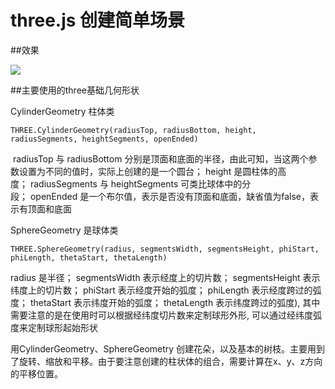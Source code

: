 # three.js 创建简单场景


##效果

![](https://img-blog.csdn.net/20180119142734733?watermark/2/text/aHR0cDovL2Jsb2cuY3Nkbi5uZXQvY2NfZnlz/font/5a6L5L2T/fontsize/400/fill/I0JBQkFCMA==/dissolve/70/gravity/SouthEast)


##主要使用的three基础几何形状

CylinderGeometry 柱体类

```
THREE.CylinderGeometry(radiusTop, radiusBottom, height, radiusSegments, heightSegments, openEnded)

```
 radiusTop 与 radiusBottom 分别是顶面和底面的半径，由此可知，当这两个参数设置为不同的值时，实际上创建的是一个圆台； height 是圆柱体的高度； radiusSegments 与 heightSegments 可类比球体中的分段； openEnded 是一个布尔值，表示是否没有顶面和底面，缺省值为false，表示有顶面和底面



SphereGeometry 是球体类

```
THREE.SphereGeometry(radius, segmentsWidth, segmentsHeight, phiStart, phiLength, thetaStart, thetaLength)

```
radius 是半径； segmentsWidth 表示经度上的切片数； segmentsHeight 表示纬度上的切片数； phiStart 表示经度开始的弧度； phiLength 表示经度跨过的弧度； thetaStart 表示纬度开始的弧度； thetaLength 表示纬度跨过的弧度), 其中需要注意的是在使用时可以根据经纬度切片数来定制球形外形, 可以通过经纬度弧度来定制球形起始形状



 用CylinderGeometry、SphereGeometry 创建花朵，以及基本的树枝。主要用到了旋转、缩放和平移。由于要注意创建的柱状体的组合，需要计算在x、y、z方向的平移位置。

